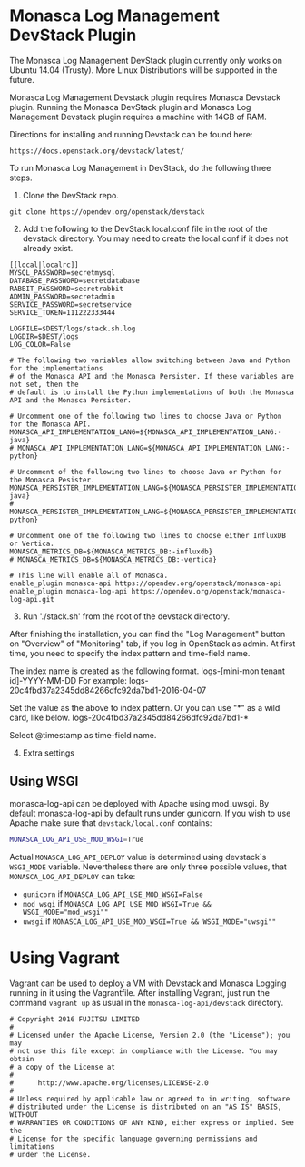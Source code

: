 # Monasca Log Management DevStack Plugin

The Monasca Log Management DevStack plugin currently only works on Ubuntu 14.04 (Trusty).
More Linux Distributions will be supported in the future.

Monasca Log Management Devstack plugin requires Monasca Devstack plugin.
Running the Monasca DevStack plugin and Monasca Log Management Devstack plugin requires a machine with 14GB of RAM.

Directions for installing and running Devstack can be found here:
```
https://docs.openstack.org/devstack/latest/
```

To run Monasca Log Management in DevStack, do the following three steps.

1. Clone the DevStack repo.

```
git clone https://opendev.org/openstack/devstack
```

2. Add the following to the DevStack local.conf file in the root of the devstack directory. You may
   need to create the local.conf if it does not already exist.

```
[[local|localrc]]
MYSQL_PASSWORD=secretmysql
DATABASE_PASSWORD=secretdatabase
RABBIT_PASSWORD=secretrabbit
ADMIN_PASSWORD=secretadmin
SERVICE_PASSWORD=secretservice
SERVICE_TOKEN=111222333444

LOGFILE=$DEST/logs/stack.sh.log
LOGDIR=$DEST/logs
LOG_COLOR=False

# The following two variables allow switching between Java and Python for the implementations
# of the Monasca API and the Monasca Persister. If these variables are not set, then the
# default is to install the Python implementations of both the Monasca API and the Monasca Persister.

# Uncomment one of the following two lines to choose Java or Python for the Monasca API.
MONASCA_API_IMPLEMENTATION_LANG=${MONASCA_API_IMPLEMENTATION_LANG:-java}
# MONASCA_API_IMPLEMENTATION_LANG=${MONASCA_API_IMPLEMENTATION_LANG:-python}

# Uncomment of the following two lines to choose Java or Python for the Monasca Pesister.
MONASCA_PERSISTER_IMPLEMENTATION_LANG=${MONASCA_PERSISTER_IMPLEMENTATION_LANG:-java}
# MONASCA_PERSISTER_IMPLEMENTATION_LANG=${MONASCA_PERSISTER_IMPLEMENTATION_LANG:-python}

# Uncomment one of the following two lines to choose either InfluxDB or Vertica.
MONASCA_METRICS_DB=${MONASCA_METRICS_DB:-influxdb}
# MONASCA_METRICS_DB=${MONASCA_METRICS_DB:-vertica}

# This line will enable all of Monasca.
enable_plugin monasca-api https://opendev.org/openstack/monasca-api
enable_plugin monasca-log-api https://opendev.org/openstack/monasca-log-api.git
```

3.   Run './stack.sh' from the root of the devstack directory.


After finishing the installation, you can find the "Log Management" button on
"Overview" of "Monitoring" tab, if you log in OpenStack as admin.
At first time, you need to specify the index pattern and time-field name.

The index name is created as the following format.
  logs-\[mini-mon tenant id\]-YYYY-MM-DD
For example:
  logs-20c4fbd37a2345dd84266dfc92da7bd1-2016-04-07

Set the value as the above to index pattern.
Or you can use "\*" as a wild card, like below.
  logs-20c4fbd37a2345dd84266dfc92da7bd1-\*

Select @timestamp as time-field name.

4. Extra settings

## Using WSGI

monasca-log-api can be deployed with Apache using mod_uwsgi.
By default monasca-log-api by default runs under gunicorn.
If you wish to use Apache make sure that ```devstack/local.conf```
contains:

```sh
MONASCA_LOG_API_USE_MOD_WSGI=True
```

Actual ```MONASCA_LOG_API_DEPLOY``` value is determined using devstack`s
```WSGI_MODE``` variable. Nevertheless there are only three possible values,
that ```MONASCA_LOG_API_DEPLOY``` can take:

* ```gunicorn``` if ```MONASCA_LOG_API_USE_MOD_WSGI=False```
* ```mod_wsgi``` if ```MONASCA_LOG_API_USE_MOD_WSGI=True && WSGI_MODE="mod_wsgi""```
* ```uwsgi``` if ```MONASCA_LOG_API_USE_MOD_WSGI=True && WSGI_MODE="uwsgi""```

# Using Vagrant

Vagrant can be used to deploy a VM with Devstack and Monasca Logging
running in it using the Vagrantfile. After installing Vagrant,
just run the command `vagrant up` as usual in the `monasca-log-api/devstack`
directory.

```
# Copyright 2016 FUJITSU LIMITED
#
# Licensed under the Apache License, Version 2.0 (the "License"); you may
# not use this file except in compliance with the License. You may obtain
# a copy of the License at
#
#      http://www.apache.org/licenses/LICENSE-2.0
#
# Unless required by applicable law or agreed to in writing, software
# distributed under the License is distributed on an "AS IS" BASIS, WITHOUT
# WARRANTIES OR CONDITIONS OF ANY KIND, either express or implied. See the
# License for the specific language governing permissions and limitations
# under the License.
```

